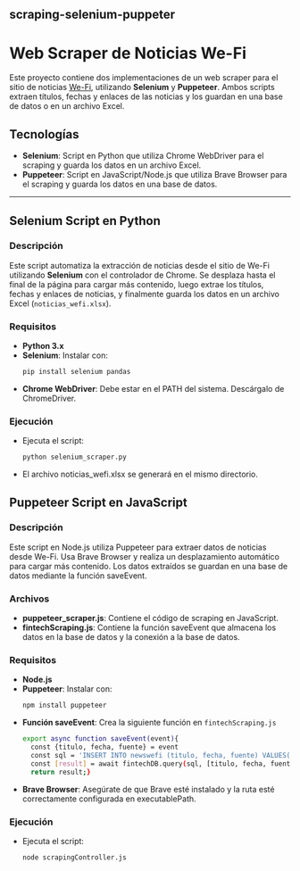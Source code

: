 ## scraping-selenium-puppeter

# Web Scraper de Noticias We-Fi

Este proyecto contiene dos implementaciones de un web scraper para el sitio de noticias [We-Fi](https://we-fi.org/news/), utilizando **Selenium** y **Puppeteer**. Ambos scripts extraen títulos, fechas y enlaces de las noticias y los guardan en una base de datos o en un archivo Excel.

## Tecnologías

- **Selenium**: Script en Python que utiliza Chrome WebDriver para el scraping y guarda los datos en un archivo Excel.
- **Puppeteer**: Script en JavaScript/Node.js que utiliza Brave Browser para el scraping y guarda los datos en una base de datos.

---

## Selenium Script en Python

### Descripción

Este script automatiza la extracción de noticias desde el sitio de We-Fi utilizando **Selenium** con el controlador de Chrome. Se desplaza hasta el final de la página para cargar más contenido, luego extrae los títulos, fechas y enlaces de noticias, y finalmente guarda los datos en un archivo Excel (`noticias_wefi.xlsx`).

### Requisitos

- **Python 3.x**
- **Selenium**: Instalar con:
  ```bash
  pip install selenium pandas
- **Chrome WebDriver**: Debe estar en el PATH del sistema. Descárgalo de ChromeDriver.

### Ejecución
- Ejecuta el script:
  ```bash
  python selenium_scraper.py

- El archivo noticias_wefi.xlsx se generará en el mismo directorio.

## Puppeteer Script en JavaScript

### Descripción
Este script en Node.js utiliza Puppeteer para extraer datos de noticias desde We-Fi. Usa Brave Browser y realiza un desplazamiento automático para cargar más contenido. Los datos extraídos se guardan en una base de datos mediante la función saveEvent.

### Archivos
- **puppeteer_scraper.js**: Contiene el código de scraping en JavaScript.
- **fintechScraping.js**: Contiene la función saveEvent que almacena los datos en la base de datos y la conexión a la base de datos.

### Requisitos
- **Node.js**
- **Puppeteer**: Instalar con:
  ```bash
  npm install puppeteer
- **Función saveEvent**: Crea la siguiente función en `fintechScraping.js`
  ```bash
  export async function saveEvent(event){
    const {titulo, fecha, fuente} = event
    const sql = 'INSERT INTO newswefi (titulo, fecha, fuente) VALUES(?, ?, ?)';
    const [result] = await fintechDB.query(sql, [titulo, fecha, fuente])
    return result;}
- **Brave Browser**: Asegúrate de que Brave esté instalado y la ruta esté correctamente configurada en executablePath.

### Ejecución
- Ejecuta el script:
  ```bash
  node scrapingController.js

